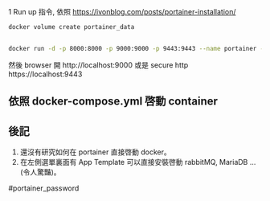 1 Run up 指令, 依照
https://ivonblog.com/posts/portainer-installation/
```bash
docker volume create portainer_data


docker run -d -p 8000:8000 -p 9000:9000 -p 9443:9443 --name portainer --restart=always -v /var/run/docker.sock:/var/run/docker.sock -v portainer_data:/data portainer/portainer-ce:latest
```


然後 browser 開 http://localhost:9000
或是 secure http  https://localhost:9443


## 依照 docker-compose.yml 啓動 container

## 後記

1. 還沒有研究如何在 portainer 直接啓動 docker。
2. 在左側選單裏面有 App Template 可以直接安裝啓動 rabbitMQ, MariaDB ...(令人驚豔)。


#portainer_password 

